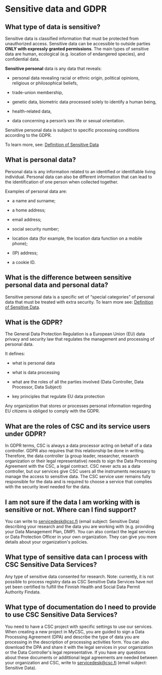 # Sensitive data and GDPR 

## What type of data is sensitive?

Sensitive data is classified information that must be protected from unauthorized access. Sensitive data can be accessible to outside parties **ONLY with expressly granted permissions**. 
The main types of sensitive data are human, ecological (e.g. location of endangered species), and confidential data.

**Sensitive personal** data is any data that reveals:

* personal data revealing racial or ethnic origin, political opinions, religious or philosophical beliefs,
    
* trade-union membership,
    
* genetic data, biometric data processed solely to identify a human being,
    
* health-related data,
    
* data concerning a person’s sex life or sexual orientation.

Sensitive personal data is subject to specific processing conditions according to the GDPR.

To learn more, see: [Definition of Sensitive Data](https://research.csc.fi/definition-of-sensitive-data) 

## What is personal data?

Personal data is any information related to an identified or identifiable living individual. Personal data can also be different information that can lead to the identification of one person when collected together.

Examples of personal data are:

- a name and surname;
    
- a home address;
    
- email address;
    
- social security number;
    
- location data (for example, the location data function on a mobile phone);
    
- (IP) address;
    
- a cookie ID.
    
 

## What is the difference between sensitive personal data and personal data?
Sensitive personal data is a specific set of “special categories” of personal data that must be treated with extra security. 
To learn more see: [Definition of Sensitive Data](https://research.csc.fi/definition-of-sensitive-data).
    
## What is the GDPR?
The General Data Protection Regulation is a European Union (EU) data privacy and security law that regulates the management and processing of personal data. 

It defines:    

- what is personal data

- what is data processing

- what are the roles of all the parties involved (Data Controller, Data Processor, Data Subject)

- key principles that regulate EU data protection

Any organization that stores or processes personal information regarding EU citizens is obliged to comply with the GDPR. 

## What are the roles of CSC and its service users under GDPR?  
In GDPR terms, CSC is always a data processor acting on behalf of a data controller. GDPR also requires that this relationship be done in writing. Therefore, the data controller (a group leader, researcher, research organization or their legal representative) needs to sign the Data Processing Agreement with the CSC, a legal contract. CSC never acts as a data controller, but our services give CSC users all the instruments necessary to manage the access to sensitive data. The CSC service user remains fully responsible for the data and is required to choose a service that complies with the security level needed for the data. 

## I am not sure if the data I am working with is sensitive or not. Where can I find support?
You can write to  servicedesk@csc.fi (email subject: Sensitive Data) describing your research and the data you are working with (e.g. providing your Data Management Plan, DMP). You can also contact the legal services or Data Protection Officer in your own organization. They can give you more details about your organization's policies.

## What type of sensitive data can I process with CSC Sensitive Data Services?
Any type of sensitive data consented for research. Note: currently, it is not possible to process registry data as CSC Sensitive Data Services have not yet been certified to fulfill the Finnish Health and Social Data Permit Authority Findata. 

## What type of documentation do I need to provide to use CSC Sensitive Data Services?

You need to have a CSC project with specific settings to use our services. 
When creating a new project in MyCSC, you are guided to sign a Data Processing Agreement (DPA) and describe the type of data you are processing in the description of processing activities form.
You can also download the DPA and share it with the legal services in your organization or the Data Controller's legal representative. 
If you have any questions about these documents or addittional legal agreements are needed between your organization and CSC, write to servicedesk@csc.fi (email subject: Sensitive Data).



